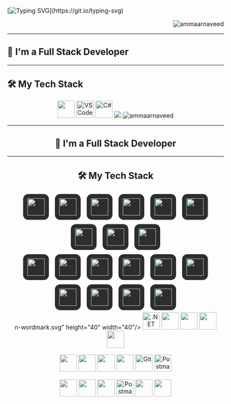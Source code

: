 [![Typing SVG](https://readme-typing-svg.herokuapp.com?font=Ubuntu&weight=700&size=24&duration=4000&pause=&center=true&vCenter=true&width=435&lines=Hi+There!+%F0%9F%91%8B;I'm+Ammaar+Naveed!)](https://git.io/typing-svg)

<p align="right">
  <img src="https://komarev.com/ghpvc/?username=ammaarnaveed&label=Profile+visitors&color=0e75b6&style=flat" alt="ammaarnaveed" />
</p>

---

## 🚀 I'm a Full Stack Developer

---

## 🛠 My Tech Stack

<div align="center">
  <img src="https://cdn.jsdelivr.net/gh/devicons/devicon@latest/icons/visualstudio/visualstudio-original.svg" height="40" width="40" />
  <img src="https://cdn.jsdelivr.net/gh/devicons/devicon/icons/vscode/vscode-original.svg" height="40" width="40" alt="VS Code" />
  <img src="https://cdn.jsdelivr.net/gh/devicons/devicon/icons/csharp/csharp-plain.svg" height="40" width="40" alt="C#" />
  <img src="https://cdn.jsdelivr.net/gh/devicons/devicon@latest/icons/dot-net/dot-net-plai[![Typing SVG](https://readme-typing-svg.herokuapp.com?font=Ubuntu&weight=700&size=24&duration=4000&pause=&center=true&vCenter=true&width=435&lines=Hi+There!+%F0%9F%91%8B;I'm+Ammaar+Naveed!)](https://git.io/typing-svg)

<p align="right">
  <img src="https://komarev.com/ghpvc/?username=ammaarnaveed&label=Profile+visitors&color=0e75b6&style=flat" alt="ammaarnaveed" />
</p>

---

## 🚀 I'm a Full Stack Developer

---

## 🛠 My Tech Stack

<div align="center">

<!-- First Row -->
<span style="background-color:#2d2d2d;padding:10px;border-radius:12px;margin:5px;display:inline-block;">
  <img src="https://cdn.jsdelivr.net/gh/devicons/devicon@latest/icons/visualstudio/visualstudio-original.svg" height="40" width="40" />
</span>
<span style="background-color:#2d2d2d;padding:10px;border-radius:12px;margin:5px;display:inline-block;">
  <img src="https://cdn.jsdelivr.net/gh/devicons/devicon/icons/vscode/vscode-original.svg" height="40" width="40" />
</span>
<span style="background-color:#2d2d2d;padding:10px;border-radius:12px;margin:5px;display:inline-block;">
  <img src="https://cdn.jsdelivr.net/gh/devicons/devicon/icons/csharp/csharp-plain.svg" height="40" width="40" />
</span>
<span style="background-color:#2d2d2d;padding:10px;border-radius:12px;margin:5px;display:inline-block;">
  <img src="https://cdn.jsdelivr.net/gh/devicons/devicon@latest/icons/dot-net/dot-net-plain-wordmark.svg" height="40" width="40" />
</span>
<span style="background-color:#2d2d2d;padding:10px;border-radius:12px;margin:5px;display:inline-block;">
  <img src="https://cdn.jsdelivr.net/gh/devicons/devicon/icons/dotnetcore/dotnetcore-original.svg" height="40" width="40" />
</span>
<span style="background-color:#2d2d2d;padding:10px;border-radius:12px;margin:5px;display:inline-block;">
  <img src="https://cdn.jsdelivr.net/gh/devicons/devicon@latest/icons/microsoftsqlserver/microsoftsqlserver-original-wordmark.svg" height="40" width="40" />
</span>
<span style="background-color:#2d2d2d;padding:10px;border-radius:12px;margin:5px;display:inline-block;">
  <img src="https://cdn.jsdelivr.net/gh/devicons/devicon@latest/icons/postgresql/postgresql-plain-wordmark.svg" height="40" width="40" />
</span>
<span style="background-color:#2d2d2d;padding:10px;border-radius:12px;margin:5px;display:inline-block;">
  <img src="https://cdn.jsdelivr.net/gh/devicons/devicon@latest/icons/mysql/mysql-original-wordmark.svg" height="40" width="40" />
</span>
<span style="background-color:#2d2d2d;padding:10px;border-radius:12px;margin:5px;display:inline-block;">
  <img src="https://cdn.jsdelivr.net/gh/devicons/devicon@latest/icons/rabbitmq/rabbitmq-original-wordmark.svg" height="40" width="40" />
</span>

<!-- Second Row -->
<br/>

<span style="background-color:#2d2d2d;padding:10px;border-radius:12px;margin:5px;display:inline-block;">
  <img src="https://cdn.jsdelivr.net/gh/devicons/devicon@latest/icons/blazor/blazor-original.svg" height="40" width="40" />
</span>
<span style="background-color:#2d2d2d;padding:10px;border-radius:12px;margin:5px;display:inline-block;">
  <img src="https://cdn.jsdelivr.net/gh/devicons/devicon@latest/icons/html5/html5-plain.svg" height="40" width="40" />
</span>
<span style="background-color:#2d2d2d;padding:10px;border-radius:12px;margin:5px;display:inline-block;">
  <img src="https://cdn.jsdelivr.net/gh/devicons/devicon@latest/icons/css3/css3-plain.svg" height="40" width="40" />
</span>
<span style="background-color:#2d2d2d;padding:10px;border-radius:12px;margin:5px;display:inline-block;">
  <img src="https://cdn.jsdelivr.net/gh/devicons/devicon@latest/icons/javascript/javascript-plain.svg" height="40" width="40" />
</span>
<span style="background-color:#2d2d2d;padding:10px;border-radius:12px;margin:5px;display:inline-block;">
  <img src="https://cdn.jsdelivr.net/gh/devicons/devicon/icons/git/git-original.svg" height="40" width="40" />
</span>
<span style="background-color:#2d2d2d;padding:10px;border-radius:12px;margin:5px;display:inline-block;">
  <img src="https://cdn.jsdelivr.net/gh/devicons/devicon/icons/postman/postman-original.svg" height="40" width="40" />
</span>
<span style="background-color:#2d2d2d;padding:10px;border-radius:12px;margin:5px;display:inline-block;">
  <img src="https://cdn.jsdelivr.net/gh/devicons/devicon@latest/icons/azure/azure-original.svg" height="40" width="40" />
</span>
<span style="background-color:#2d2d2d;padding:10px;border-radius:12px;margin:5px;display:inline-block;">
  <img src="https://cdn.jsdelivr.net/gh/devicons/devicon@latest/icons/gitlab/gitlab-original.svg" height="40" width="40" />
</span>
<span style="background-color:#2d2d2d;padding:10px;border-radius:12px;margin:5px;display:inline-block;">
  <img src="https://cdn.jsdelivr.net/gh/devicons/devicon@latest/icons/jira/jira-original-wordmark.svg" height="40" width="40" />
</span>
<span style="background-color:#2d2d2d;padding:10px;border-radius:12px;margin:5px;display:inline-block;">
  <img src="https://cdn.jsdelivr.net/gh/devicons/devicon@latest/icons/confluence/confluence-plain-wordmark.svg" height="40" width="40" />
</span>

</div>
n-wordmark.svg" height="40" width="40"/>
  <img src="https://cdn.jsdelivr.net/gh/devicons/devicon/icons/dotnetcore/dotnetcore-original.svg" height="40" width="40" alt=".NET Core" />
  <img src="https://cdn.jsdelivr.net/gh/devicons/devicon@latest/icons/microsoftsqlserver/microsoftsqlserver-original-wordmark.svg" height="40" width="40"/>
  <img src="https://cdn.jsdelivr.net/gh/devicons/devicon@latest/icons/postgresql/postgresql-plain-wordmark.svg" height="40" width="40"/>
  <img src="https://cdn.jsdelivr.net/gh/devicons/devicon@latest/icons/mysql/mysql-original-wordmark.svg" height="40" width="40"/>
  <img src="https://cdn.jsdelivr.net/gh/devicons/devicon@latest/icons/rabbitmq/rabbitmq-original-wordmark.svg" height="40" width="40" />
</div>

<div align="center" style="margin-top: 15px;">
  <img src="https://cdn.jsdelivr.net/gh/devicons/devicon@latest/icons/blazor/blazor-original.svg" height="40" width="40"/>
  <img src="https://cdn.jsdelivr.net/gh/devicons/devicon@latest/icons/html5/html5-plain.svg" height="40" width="40"/>
  <img src="https://cdn.jsdelivr.net/gh/devicons/devicon@latest/icons/css3/css3-plain.svg" height="40" width="40"/>
  <img src="https://cdn.jsdelivr.net/gh/devicons/devicon@latest/icons/javascript/javascript-plain.svg" height="40" width="40" />
  <img src="https://cdn.jsdelivr.net/gh/devicons/devicon/icons/git/git-original.svg" height="40" width="40" alt="Git" />
  <img src="https://cdn.jsdelivr.net/gh/devicons/devicon/icons/postman/postman-original.svg" height="40" width="40" alt="Postman" />
</div>

<div align="center" style="margin-top: 15px;">
  <img src="https://cdn.jsdelivr.net/gh/devicons/devicon@latest/icons/azure/azure-original.svg" height="40" width="40" />
  <img src="https://cdn.jsdelivr.net/gh/devicons/devicon@latest/icons/gitlab/gitlab-original.svg" height="40" width="40"/>
  <img src="https://cdn.jsdelivr.net/gh/devicons/devicon@latest/icons/git/git-original.svg" height="40" width="40"/>
  <img src="https://cdn.jsdelivr.net/gh/devicons/devicon/icons/postman/postman-original.svg" height="40" width="40" alt="Postman" />
  <img src="https://cdn.jsdelivr.net/gh/devicons/devicon@latest/icons/jira/jira-original-wordmark.svg" height="40" width="40"/>
  <img src="https://cdn.jsdelivr.net/gh/devicons/devicon@latest/icons/confluence/confluence-plain-wordmark.svg" height="40" width="40"/>
</div>

